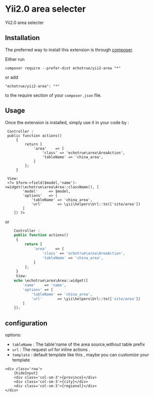 Yii2.0 area selecter
====================
Yii2.0 area selecter

Installation
------------

The preferred way to install this extension is through [composer](http://getcomposer.org/download/).

Either run

```
composer require --prefer-dist echotrue/yii2-area "*"
```

or add

```
"echotrue/yii2-area": "*"
```

to the require section of your `composer.json` file.


Usage
-----

Once the extension is installed, simply use it in your code by  :


```
 Controller :
 public function actions()
     {
         return [
             'area'    => [
                 'class' => 'echotrue\area\AreaAction',
                 'tableName' => 'china_area',
             ]
         ];
     }
            
 View:           
 <?= $form->field($model,'name')->widget(\echotrue\area\Area::className(), [
        'model'     => $model,
        'options'   => [
            'tableName' => 'china_area',
            'url'       => \yii\helpers\Url::to(['site/area'])
        ]
    ]) ?>
```
or

```php
    Controller :
    public function actions()
     {
         return [
             'area'    => [
                 'class' => 'echotrue\area\AreaAction',
                 'tableName' => 'china_area',
             ]
         ];
     }
     View:
    echo \echotrue\area\Area::widget([
        'name'    => 'name',
        'options' => [
            'tableName' => 'china_area',
            'url'       => \yii\helpers\Url::to(['site/area'])
        ]
    ]);

```

configuration
-------------

options:
- `tableName` : The table'name of the area source,without table prefix
- `url` : The request url for inline actions . 
- `template` : default template like this , maybe you can customize your template

```
<div class='row'>
    {hideInput}
    <div class='col-sm-3'>{province}</div>
    <div class='col-sm-3'>{city}</div>
    <div class='col-sm-3'>{regional}</div>
</div>

```


